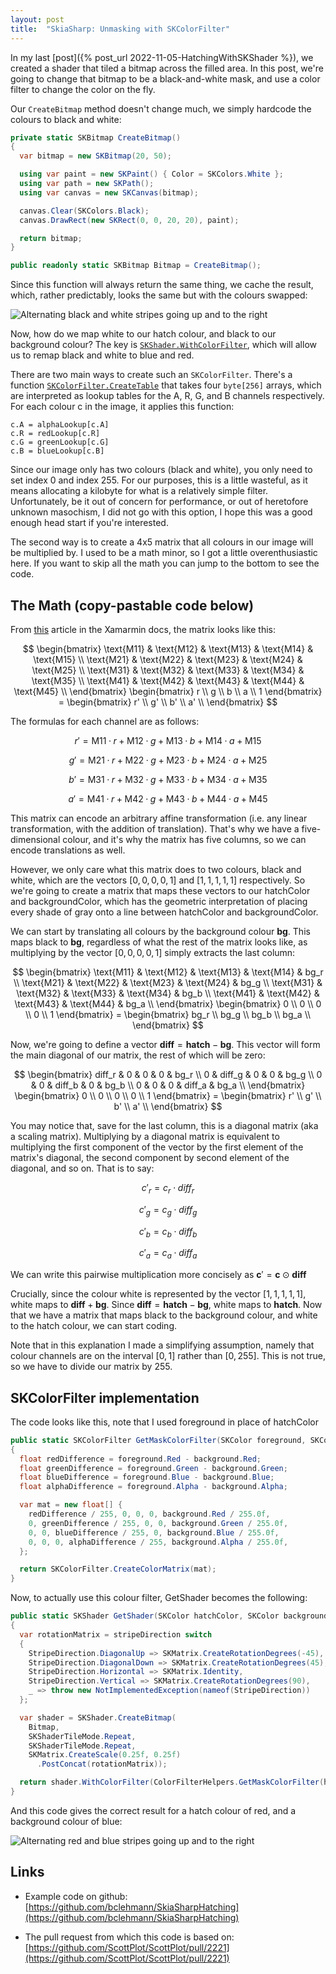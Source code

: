 ```yaml
---
layout: post
title:  "SkiaSharp: Unmasking with SKColorFilter"
---
```


In my last [post]({% post_url 2022-11-05-HatchingWithSKShader %}), we created a shader that tiled a bitmap across the filled area. In this post, we're going to change that bitmap to be a black-and-white mask, and use a color filter to change the color on the fly.

Our `CreateBitmap` method doesn't change much, we simply hardcode the colours to black and white:

```cs
private static SKBitmap CreateBitmap()
{
  var bitmap = new SKBitmap(20, 50);

  using var paint = new SKPaint() { Color = SKColors.White };
  using var path = new SKPath();
  using var canvas = new SKCanvas(bitmap);

  canvas.Clear(SKColors.Black);
  canvas.DrawRect(new SKRect(0, 0, 20, 20), paint);

  return bitmap;
}

public readonly static SKBitmap Bitmap = CreateBitmap();
```

Since this function will always return the same thing, we cache the result, which, rather predictably, looks the same but with the colours swapped:

![Alternating black and white stripes going up and to the right](https://cdn-images-1.medium.com/max/2000/1*ly1s7o4LPxL0ncfq4NoqUw.png)

Now, how do we map white to our hatch colour, and black to our background colour? The key is [`SKShader.WithColorFilter`](https://learn.microsoft.com/en-us/dotnet/api/skiasharp.skshader.withcolorfilter?view=skiasharp-2.88), which will allow us to remap black and white to blue and red.

There are two main ways to create such an `SKColorFilter`. There's a function [`SKColorFilter.CreateTable`](https://learn.microsoft.com/en-us/dotnet/api/skiasharp.skcolorfilter.createtable?view=skiasharp-2.88#skiasharp-skcolorfilter-createtable(system-byte()-system-byte()-system-byte()-system-byte())) that takes four `byte[256]` arrays, which are interpreted as lookup tables for the A, R, G, and B channels respectively. For each colour c in the image, it applies this function:

```
c.A = alphaLookup[c.A]
c.R = redLookup[c.R]
c.G = greenLookup[c.G]
c.B = blueLookup[c.B]
```

Since our image only has two colours (black and white), you only need to set index 0 and index 255. For our purposes, this is a little wasteful, as it means allocating a kilobyte for what is a relatively simple filter. Unfortunately, be it out of concern for performance, or out of heretofore unknown masochism, I did not go with this option, I hope this was a good enough head start if you're interested.

The second way is to create a 4x5 matrix that all colours in our image will be multiplied by. I used to be a math minor, so I got a little overenthusiastic here. If you want to skip all the math you can jump to the bottom to see the code.

## The Math (copy-pastable code below)

From [this](https://learn.microsoft.com/en-us/xamarin/xamarin-forms/user-interface/graphics/skiasharp/effects/color-filters) article in the Xamarmin docs, the matrix looks like this:

$$
\begin{bmatrix}
 \text{M11} & \text{M12} & \text{M13} & \text{M14} & \text{M15} \\
 \text{M21} & \text{M22} & \text{M23} & \text{M24} & \text{M25} \\
 \text{M31} & \text{M32} & \text{M33} & \text{M34} & \text{M35} \\
 \text{M41} & \text{M42} & \text{M43} & \text{M44} & \text{M45} \\
\end{bmatrix}
\begin{bmatrix}
 r \\
 g \\
 b \\
 a \\
 1
\end{bmatrix} = 
\begin{bmatrix}
 r' \\
 g' \\
 b' \\
 a' \\
\end{bmatrix}
$$

The formulas for each channel are as follows:

$$
r' = \text{M11}·r + \text{M12}·g + \text{M13}·b + \text{M14}·a + \text{M15}
$$

$$
g' = \text{M21}·r + \text{M22}·g + \text{M23}·b + \text{M24}·a + \text{M25}
$$

$$
b' = \text{M31}·r + \text{M32}·g + \text{M33}·b + \text{M34}·a + \text{M35}
$$

$$
a' = \text{M41}·r + \text{M42}·g + \text{M43}·b + \text{M44}·a + \text{M45}
$$

This matrix can encode an arbitrary affine transformation (i.e. any linear transformation, with the addition of translation). That's why we have a five-dimensional colour, and it's why the matrix has five columns, so we can encode translations as well.

However, we only care what this matrix does to two colours, black and white, which are the vectors $[0, 0, 0, 0, 1]$ and $[1, 1, 1, 1, 1]$ respectively. So we're going to create a matrix that maps these vectors to our hatchColor and backgroundColor, which has the geometric interpretation of placing every shade of gray onto a line between hatchColor and backgroundColor.

We can start by translating all colours by the background colour $\textbf{bg}$. This maps black to $\textbf{bg}$, regardless of what the rest of the matrix looks like, as multiplying by the vector $[0, 0, 0, 0, 1]$ simply extracts the last column:

$$
\begin{bmatrix}
 \text{M11} & \text{M12} & \text{M13} & \text{M14} & bg_r \\
 \text{M21} & \text{M22} & \text{M23} & \text{M24} & bg_g \\
 \text{M31} & \text{M32} & \text{M33} & \text{M34} & bg_b \\
 \text{M41} & \text{M42} & \text{M43} & \text{M44} & bg_a \\
\end{bmatrix}
\begin{bmatrix}
 0 \\
 0 \\
 0 \\
 0 \\
 1
\end{bmatrix} = 
\begin{bmatrix}
 bg_r \\
 bg_g \\
 bg_b \\
 bg_a \\
\end{bmatrix}
$$

Now, we're going to define a vector $\textbf{diff} = \textbf{hatch}- \textbf{bg}$. This vector will form the main diagonal of our matrix, the rest of which will be zero:

$$
\begin{bmatrix}
 diff_r & 0 & 0 & 0 & bg_r \\
 0 & diff_g & 0 & 0 & bg_g \\
 0 & 0  & diff_b & 0 & bg_b \\
 0 & 0 & 0 & diff_a & bg_a \\
\end{bmatrix}
\begin{bmatrix}
 0 \\
 0 \\
 0 \\
 0 \\
 1
\end{bmatrix} = 
\begin{bmatrix}
 r' \\
 g' \\
 b' \\
 a' \\
\end{bmatrix}
$$

You may notice that, save for the last column, this is a diagonal matrix (aka a scaling matrix). Multiplying by a diagonal matrix is equivalent to multiplying the first component of the vector by the first element of the matrix's diagonal, the second component by second element of the diagonal, and so on. That is to say:

$$
c'_r = c_r \cdot diff_r
$$

$$
c'_g = c_g \cdot diff_g
$$

$$
c'_b = c_b \cdot diff_b
$$

$$
c'_a = c_a \cdot diff_a
$$

We can write this pairwise multiplication more concisely as $\textbf{c}' = \textbf{c} ⊙ \textbf{diff}$

Crucially, since the colour white is represented by the vector $[1, 1, 1, 1, 1]$, white maps to $\textbf{diff} + \textbf{bg}$. Since $\textbf{diff} = \textbf{hatch} - \textbf{bg}$, white maps to $\textbf{hatch}$. Now that we have a matrix that maps black to the background colour, and white to the hatch colour, we can start coding.

Note that in this explanation I made a simplifying assumption, namely that colour channels are on the interval $[0, 1]$ rather than $[0, 255]$. This is not true, so we have to divide our matrix by 255.

## SKColorFilter implementation

The code looks like this, note that I used foreground in place of hatchColor 

```cs
public static SKColorFilter GetMaskColorFilter(SKColor foreground, SKColor background)
{
  float redDifference = foreground.Red - background.Red;
  float greenDifference = foreground.Green - background.Green;
  float blueDifference = foreground.Blue - background.Blue;
  float alphaDifference = foreground.Alpha - background.Alpha;

  var mat = new float[] {
    redDifference / 255, 0, 0, 0, background.Red / 255.0f,
    0, greenDifference / 255, 0, 0, background.Green / 255.0f,
    0, 0, blueDifference / 255, 0, background.Blue / 255.0f,
    0, 0, 0, alphaDifference / 255, background.Alpha / 255.0f,
  };

  return SKColorFilter.CreateColorMatrix(mat);
}
```

Now, to actually use this colour filter, GetShader becomes the following:

```cs
public static SKShader GetShader(SKColor hatchColor, SKColor backgroundColor, StripeDirection stripeDirection = StripeDirection.Horizontal)
{
  var rotationMatrix = stripeDirection switch
  {
    StripeDirection.DiagonalUp => SKMatrix.CreateRotationDegrees(-45),
    StripeDirection.DiagonalDown => SKMatrix.CreateRotationDegrees(45),
    StripeDirection.Horizontal => SKMatrix.Identity,
    StripeDirection.Vertical => SKMatrix.CreateRotationDegrees(90),
    _ => throw new NotImplementedException(nameof(StripeDirection))
  };

  var shader = SKShader.CreateBitmap(
    Bitmap,
    SKShaderTileMode.Repeat,
    SKShaderTileMode.Repeat,
    SKMatrix.CreateScale(0.25f, 0.25f)
      .PostConcat(rotationMatrix));

  return shader.WithColorFilter(ColorFilterHelpers.GetMaskColorFilter(hatchColor, backgroundColor));
}
```

And this code gives the correct result for a hatch colour of red, and a background colour of blue:

![Alternating red and blue stripes going up and to the right](https://cdn-images-1.medium.com/max/2000/1*TPCU51q5_33FC9bVIAyB3g.png)

## Links

* Example code on github: [https://github.com/bclehmann/SkiaSharpHatching](https://github.com/bclehmann/SkiaSharpHatching)

* The pull request from which this code is based on: [https://github.com/ScottPlot/ScottPlot/pull/2221](https://github.com/ScottPlot/ScottPlot/pull/2221)
